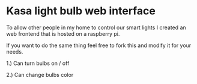 # Kasa light bulb web interface 

To allow other people in my home to control our smart lights I created an web frontend that is hosted on a raspberry pi.

If you want to do the same thing feel free to fork this and modify it for your needs. 

1.) Can turn bulbs on / off

2.) Can change bulbs color
